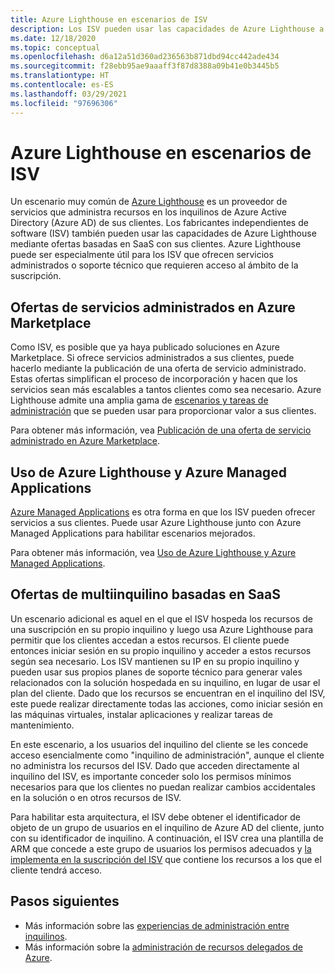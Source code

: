 ```yaml
---
title: Azure Lighthouse en escenarios de ISV
description: Los ISV pueden usar las capacidades de Azure Lighthouse a fin obtener más flexibilidad con las ofertas de los clientes.
ms.date: 12/18/2020
ms.topic: conceptual
ms.openlocfilehash: d6a12a51d360ad236563b871dbd94cc442ade434
ms.sourcegitcommit: f28ebb95ae9aaaff3f87d8388a09b41e0b3445b5
ms.translationtype: HT
ms.contentlocale: es-ES
ms.lasthandoff: 03/29/2021
ms.locfileid: "97696306"
---
```

# <a name="azure-lighthouse-in-isv-scenarios"></a>Azure Lighthouse en escenarios de ISV

Un escenario muy común de [Azure Lighthouse](../overview.md) es un proveedor de servicios que administra recursos en los inquilinos de Azure Active Directory (Azure AD) de sus clientes. Los fabricantes independientes de software (ISV) también pueden usar las capacidades de Azure Lighthouse mediante ofertas basadas en SaaS con sus clientes. Azure Lighthouse puede ser especialmente útil para los ISV que ofrecen servicios administrados o soporte técnico que requieren acceso al ámbito de la suscripción.

## <a name="managed-service-offers-in-azure-marketplace"></a>Ofertas de servicios administrados en Azure Marketplace

Como ISV, es posible que ya haya publicado soluciones en Azure Marketplace. Si ofrece servicios administrados a sus clientes, puede hacerlo mediante la publicación de una oferta de servicio administrado. Estas ofertas simplifican el proceso de incorporación y hacen que los servicios sean más escalables a tantos clientes como sea necesario. Azure Lighthouse admite una amplia gama de [escenarios y tareas de administración](cross-tenant-management-experience.md#enhanced-services-and-scenarios) que se pueden usar para proporcionar valor a sus clientes.

Para obtener más información, vea [Publicación de una oferta de servicio administrado en Azure Marketplace](../how-to/publish-managed-services-offers.md).

## <a name="using-azure-lighthouse-with-azure-managed-applications"></a>Uso de Azure Lighthouse y Azure Managed Applications

[Azure Managed Applications](../../azure-resource-manager/managed-applications/overview.md) es otra forma en que los ISV pueden ofrecer servicios a sus clientes. Puede usar Azure Lighthouse junto con Azure Managed Applications para habilitar escenarios mejorados.

Para obtener más información, vea [Uso de Azure Lighthouse y Azure Managed Applications](managed-applications.md).

## <a name="saas-based-multi-tenant-offerings"></a>Ofertas de multiinquilino basadas en SaaS

Un escenario adicional es aquel en el que el ISV hospeda los recursos de una suscripción en su propio inquilino y luego usa Azure Lighthouse para permitir que los clientes accedan a estos recursos. El cliente puede entonces iniciar sesión en su propio inquilino y acceder a estos recursos según sea necesario. Los ISV mantienen su IP en su propio inquilino y pueden usar sus propios planes de soporte técnico para generar vales relacionados con la solución hospedada en su inquilino, en lugar de usar el plan del cliente. Dado que los recursos se encuentran en el inquilino del ISV, este puede realizar directamente todas las acciones, como iniciar sesión en las máquinas virtuales, instalar aplicaciones y realizar tareas de mantenimiento.

En este escenario, a los usuarios del inquilino del cliente se les concede acceso esencialmente como "inquilino de administración", aunque el cliente no administra los recursos del ISV. Dado que acceden directamente al inquilino del ISV, es importante conceder solo los permisos mínimos necesarios para que los clientes no puedan realizar cambios accidentales en la solución o en otros recursos de ISV.

Para habilitar esta arquitectura, el ISV debe obtener el identificador de objeto de un grupo de usuarios en el inquilino de Azure AD del cliente, junto con su identificador de inquilino. A continuación, el ISV crea una plantilla de ARM que concede a este grupo de usuarios los permisos adecuados y [la implementa en la suscripción del ISV](../how-to/onboard-customer.md) que contiene los recursos a los que el cliente tendrá acceso.

## <a name="next-steps"></a>Pasos siguientes

- Más información sobre las [experiencias de administración entre inquilinos](cross-tenant-management-experience.md).
- Más información sobre la [administración de recursos delegados de Azure](azure-delegated-resource-management.md).